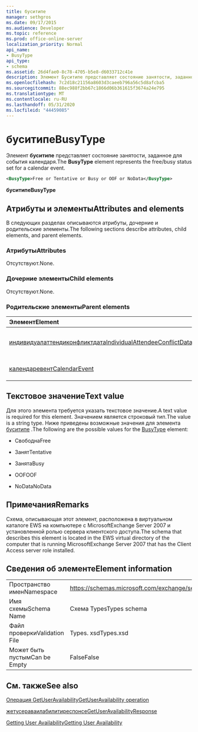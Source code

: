 ```yaml
---
title: буситипе
manager: sethgros
ms.date: 09/17/2015
ms.audience: Developer
ms.topic: reference
ms.prod: office-online-server
localization_priority: Normal
api_name:
- BusyType
api_type:
- schema
ms.assetid: 26d4fae0-8c78-4705-b5e8-d6033712c41e
description: Элемент Буситипе представляет состояние занятости, заданное для события календаря.
ms.openlocfilehash: 7c2d18c21156a8603d3caeeb796a56c5d8afcba5
ms.sourcegitcommit: 88ec988f2bb67c1866d06b361615f3674a24e795
ms.translationtype: MT
ms.contentlocale: ru-RU
ms.lasthandoff: 05/31/2020
ms.locfileid: "44459085"
---
```

# <a name="busytype"></a><span data-ttu-id="cbb6f-103">буситипе</span><span class="sxs-lookup"><span data-stu-id="cbb6f-103">BusyType</span></span>

<span data-ttu-id="cbb6f-104">Элемент **буситипе** представляет состояние занятости, заданное для события календаря.</span><span class="sxs-lookup"><span data-stu-id="cbb6f-104">The **BusyType** element represents the free/busy status set for a calendar event.</span></span> 
  
```xml
<BusyType>Free or Tentative or Busy or OOF or NoData</BusyType>
```

 <span data-ttu-id="cbb6f-105">**буситипе**</span><span class="sxs-lookup"><span data-stu-id="cbb6f-105">**BusyType**</span></span>
## <a name="attributes-and-elements"></a><span data-ttu-id="cbb6f-106">Атрибуты и элементы</span><span class="sxs-lookup"><span data-stu-id="cbb6f-106">Attributes and elements</span></span>

<span data-ttu-id="cbb6f-107">В следующих разделах описываются атрибуты, дочерние и родительские элементы.</span><span class="sxs-lookup"><span data-stu-id="cbb6f-107">The following sections describe attributes, child elements, and parent elements.</span></span>
  
### <a name="attributes"></a><span data-ttu-id="cbb6f-108">Атрибуты</span><span class="sxs-lookup"><span data-stu-id="cbb6f-108">Attributes</span></span>

<span data-ttu-id="cbb6f-109">Отсутствуют.</span><span class="sxs-lookup"><span data-stu-id="cbb6f-109">None.</span></span>
  
### <a name="child-elements"></a><span data-ttu-id="cbb6f-110">Дочерние элементы</span><span class="sxs-lookup"><span data-stu-id="cbb6f-110">Child elements</span></span>

<span data-ttu-id="cbb6f-111">Отсутствуют.</span><span class="sxs-lookup"><span data-stu-id="cbb6f-111">None.</span></span>
  
### <a name="parent-elements"></a><span data-ttu-id="cbb6f-112">Родительские элементы</span><span class="sxs-lookup"><span data-stu-id="cbb6f-112">Parent elements</span></span>

|<span data-ttu-id="cbb6f-113">**Элемент**</span><span class="sxs-lookup"><span data-stu-id="cbb6f-113">**Element**</span></span>|<span data-ttu-id="cbb6f-114">**Описание**</span><span class="sxs-lookup"><span data-stu-id="cbb6f-114">**Description**</span></span>|
|:-----|:-----|
|[<span data-ttu-id="cbb6f-115">индивидуалаттендиконфликтдата</span><span class="sxs-lookup"><span data-stu-id="cbb6f-115">IndividualAttendeeConflictData</span></span>](individualattendeeconflictdata.md) <br/> |<span data-ttu-id="cbb6f-116">Содержит сведения о доступности пользователя или контакта для периода времени, выполняемого одновременно с предложенным временем собрания.</span><span class="sxs-lookup"><span data-stu-id="cbb6f-116">Contains a user's or contact's free/busy status for a time window that occurs at the same time as the suggested meeting time.</span></span>  <br/> <span data-ttu-id="cbb6f-117">Ниже приведено выражение XPath для этого элемента:</span><span class="sxs-lookup"><span data-stu-id="cbb6f-117">The following is the XPath expression to this element:</span></span>  <br/>  `/GetUserAvailabilityResponse/SuggestionsResponse/SuggestionDayResultArray/SuggestionDayResult[i]/SuggestionArray/Suggestion[i]/AttendeeConflictDataArray/IndividualAttendeeConflictData` <br/> |
|[<span data-ttu-id="cbb6f-118">календаревент</span><span class="sxs-lookup"><span data-stu-id="cbb6f-118">CalendarEvent</span></span>](calendarevent.md) <br/> |<span data-ttu-id="cbb6f-119">Представляет уникальное вхождение элемента календаря.</span><span class="sxs-lookup"><span data-stu-id="cbb6f-119">Represents a unique calendar item occurrence.</span></span>  <br/> <span data-ttu-id="cbb6f-120">Ниже приведено выражение XPath для этого элемента:</span><span class="sxs-lookup"><span data-stu-id="cbb6f-120">The following is the XPath expression to this element:</span></span>  <br/>  `/GetUserAvailabilityResponse/FreeBusyResponseArray/FreeBusyResponse/FreeBusyView/CalendarEventArray/CalendarEvent[i]` <br/> |
   
## <a name="text-value"></a><span data-ttu-id="cbb6f-121">Текстовое значение</span><span class="sxs-lookup"><span data-stu-id="cbb6f-121">Text value</span></span>

<span data-ttu-id="cbb6f-122">Для этого элемента требуется указать текстовое значение.</span><span class="sxs-lookup"><span data-stu-id="cbb6f-122">A text value is required for this element.</span></span> <span data-ttu-id="cbb6f-123">Значением является строковый тип.</span><span class="sxs-lookup"><span data-stu-id="cbb6f-123">The value is a string type.</span></span> <span data-ttu-id="cbb6f-124">Ниже приведены возможные значения для элемента [буситипе](busytype.md) .</span><span class="sxs-lookup"><span data-stu-id="cbb6f-124">The following are the possible values for the [BusyType](busytype.md) element:</span></span> 
  
- <span data-ttu-id="cbb6f-125">Свободна</span><span class="sxs-lookup"><span data-stu-id="cbb6f-125">Free</span></span>
    
- <span data-ttu-id="cbb6f-126">Занят</span><span class="sxs-lookup"><span data-stu-id="cbb6f-126">Tentative</span></span>
    
- <span data-ttu-id="cbb6f-127">Занята</span><span class="sxs-lookup"><span data-stu-id="cbb6f-127">Busy</span></span>
    
- <span data-ttu-id="cbb6f-128">OOF</span><span class="sxs-lookup"><span data-stu-id="cbb6f-128">OOF</span></span>
    
- <span data-ttu-id="cbb6f-129">NoData</span><span class="sxs-lookup"><span data-stu-id="cbb6f-129">NoData</span></span>
    
## <a name="remarks"></a><span data-ttu-id="cbb6f-130">Примечания</span><span class="sxs-lookup"><span data-stu-id="cbb6f-130">Remarks</span></span>

<span data-ttu-id="cbb6f-131">Схема, описывающая этот элемент, расположена в виртуальном каталоге EWS на компьютере с MicrosoftExchange Server 2007 и установленной ролью сервера клиентского доступа.</span><span class="sxs-lookup"><span data-stu-id="cbb6f-131">The schema that describes this element is located in the EWS virtual directory of the computer that is running MicrosoftExchange Server 2007 that has the Client Access server role installed.</span></span>
  
## <a name="element-information"></a><span data-ttu-id="cbb6f-132">Сведения об элементе</span><span class="sxs-lookup"><span data-stu-id="cbb6f-132">Element information</span></span>

|||
|:-----|:-----|
|<span data-ttu-id="cbb6f-133">Пространство имен</span><span class="sxs-lookup"><span data-stu-id="cbb6f-133">Namespace</span></span>  <br/> |https://schemas.microsoft.com/exchange/services/2006/types  <br/> |
|<span data-ttu-id="cbb6f-134">Имя схемы</span><span class="sxs-lookup"><span data-stu-id="cbb6f-134">Schema Name</span></span>  <br/> |<span data-ttu-id="cbb6f-135">Схема Types</span><span class="sxs-lookup"><span data-stu-id="cbb6f-135">Types schema</span></span>  <br/> |
|<span data-ttu-id="cbb6f-136">Файл проверки</span><span class="sxs-lookup"><span data-stu-id="cbb6f-136">Validation File</span></span>  <br/> |<span data-ttu-id="cbb6f-137">Types. xsd</span><span class="sxs-lookup"><span data-stu-id="cbb6f-137">Types.xsd</span></span>  <br/> |
|<span data-ttu-id="cbb6f-138">Может быть пустым</span><span class="sxs-lookup"><span data-stu-id="cbb6f-138">Can be Empty</span></span>  <br/> |<span data-ttu-id="cbb6f-139">False</span><span class="sxs-lookup"><span data-stu-id="cbb6f-139">False</span></span>  <br/> |
   
## <a name="see-also"></a><span data-ttu-id="cbb6f-140">См. также</span><span class="sxs-lookup"><span data-stu-id="cbb6f-140">See also</span></span>



[<span data-ttu-id="cbb6f-141">Операция GetUserAvailability</span><span class="sxs-lookup"><span data-stu-id="cbb6f-141">GetUserAvailability operation</span></span>](getuseravailability-operation.md)
  
[<span data-ttu-id="cbb6f-142">жетусераваилабилитиреспонсе</span><span class="sxs-lookup"><span data-stu-id="cbb6f-142">GetUserAvailabilityResponse</span></span>](getuseravailabilityresponse.md)


[<span data-ttu-id="cbb6f-143">Getting User Availability</span><span class="sxs-lookup"><span data-stu-id="cbb6f-143">Getting User Availability</span></span>](https://msdn.microsoft.com/library/d4133fcb-9b0f-4e6b-aadf-a389da83516a%28Office.15%29.aspx)

